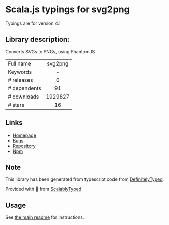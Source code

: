 
# Scala.js typings for svg2png

Typings are for version 4.1

## Library description:
Converts SVGs to PNGs, using PhantomJS

|                    |                 |
| ------------------ | :-------------: |
| Full name          | svg2png |
| Keywords           | - |
| # releases         | 0 |
| # dependents       | 91 |
| # downloads        | 1929827 |
| # stars            | 16 |

## Links
- [Homepage](https://github.com/domenic/svg2png#readme)
- [Bugs](https://github.com/domenic/svg2png/issues)
- [Repository](https://github.com/domenic/svg2png)
- [Npm](https://www.npmjs.com/package/svg2png)
    


## Note
This library has been generated from typescript code from [DefinitelyTyped](https://definitelytyped.org).

Provided with :purple_heart: from [ScalablyTyped](https://github.com/oyvindberg/ScalablyTyped)

## Usage
See [the main readme](../../readme.md) for instructions.


